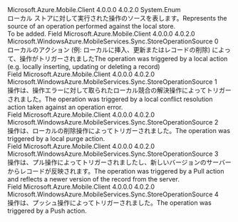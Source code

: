 <Type Name="StoreOperationSource" FullName="Microsoft.WindowsAzure.MobileServices.Sync.StoreOperationSource">
  <TypeSignature Language="C#" Value="public enum StoreOperationSource" />
  <TypeSignature Language="ILAsm" Value=".class public auto ansi sealed StoreOperationSource extends System.Enum" />
  <TypeSignature Language="DocId" Value="T:Microsoft.WindowsAzure.MobileServices.Sync.StoreOperationSource" />
  <TypeSignature Language="VB.NET" Value="Public Enum StoreOperationSource" />
  <TypeSignature Language="F#" Value="type StoreOperationSource = " />
  <AssemblyInfo>
    <AssemblyName>Microsoft.Azure.Mobile.Client</AssemblyName>
    <AssemblyVersion>4.0.0.0</AssemblyVersion>
    <AssemblyVersion>4.0.2.0</AssemblyVersion>
  </AssemblyInfo>
  <Base>
    <BaseTypeName>System.Enum</BaseTypeName>
  </Base>
  <Docs>
    <summary>
            <span data-ttu-id="76c2c-101">ローカル ストアに対して実行された操作のソースを表します。</span><span class="sxs-lookup"><span data-stu-id="76c2c-101">Represents the source of an operation performed against the local store.</span></span>
            </summary>
    <remarks>To be added.</remarks>
  </Docs>
  <Members>
    <Member MemberName="Local">
      <MemberSignature Language="C#" Value="Local" />
      <MemberSignature Language="ILAsm" Value=".field public static literal valuetype Microsoft.WindowsAzure.MobileServices.Sync.StoreOperationSource Local = int32(0)" />
      <MemberSignature Language="DocId" Value="F:Microsoft.WindowsAzure.MobileServices.Sync.StoreOperationSource.Local" />
      <MemberSignature Language="VB.NET" Value="Local" />
      <MemberSignature Language="F#" Value="Local = 0" Usage="Microsoft.WindowsAzure.MobileServices.Sync.StoreOperationSource.Local" />
      <MemberType>Field</MemberType>
      <AssemblyInfo>
        <AssemblyName>Microsoft.Azure.Mobile.Client</AssemblyName>
        <AssemblyVersion>4.0.0.0</AssemblyVersion>
        <AssemblyVersion>4.0.2.0</AssemblyVersion>
      </AssemblyInfo>
      <ReturnValue>
        <ReturnType>Microsoft.WindowsAzure.MobileServices.Sync.StoreOperationSource</ReturnType>
      </ReturnValue>
      <MemberValue>0</MemberValue>
      <Docs>
        <summary>
            <span data-ttu-id="76c2c-102">ローカルのアクション (例: ローカルに挿入、更新またはレコードの削除) によって、操作がトリガーされました</span><span class="sxs-lookup"><span data-stu-id="76c2c-102">The operation was triggered by a local action (e.g. locally inserting, updating or deleting a record)</span></span>
            </summary>
      </Docs>
    </Member>
    <Member MemberName="LocalConflictResolution">
      <MemberSignature Language="C#" Value="LocalConflictResolution" />
      <MemberSignature Language="ILAsm" Value=".field public static literal valuetype Microsoft.WindowsAzure.MobileServices.Sync.StoreOperationSource LocalConflictResolution = int32(1)" />
      <MemberSignature Language="DocId" Value="F:Microsoft.WindowsAzure.MobileServices.Sync.StoreOperationSource.LocalConflictResolution" />
      <MemberSignature Language="VB.NET" Value="LocalConflictResolution" />
      <MemberSignature Language="F#" Value="LocalConflictResolution = 1" Usage="Microsoft.WindowsAzure.MobileServices.Sync.StoreOperationSource.LocalConflictResolution" />
      <MemberType>Field</MemberType>
      <AssemblyInfo>
        <AssemblyName>Microsoft.Azure.Mobile.Client</AssemblyName>
        <AssemblyVersion>4.0.0.0</AssemblyVersion>
        <AssemblyVersion>4.0.2.0</AssemblyVersion>
      </AssemblyInfo>
      <ReturnValue>
        <ReturnType>Microsoft.WindowsAzure.MobileServices.Sync.StoreOperationSource</ReturnType>
      </ReturnValue>
      <MemberValue>1</MemberValue>
      <Docs>
        <summary>
            <span data-ttu-id="76c2c-103">操作は、操作エラーに対して取られたローカル競合の解決操作によってトリガーされました。</span><span class="sxs-lookup"><span data-stu-id="76c2c-103">The operation was triggered by a local conflict resolution action taken against an operation error.</span></span>
            </summary>
      </Docs>
    </Member>
    <Member MemberName="LocalPurge">
      <MemberSignature Language="C#" Value="LocalPurge" />
      <MemberSignature Language="ILAsm" Value=".field public static literal valuetype Microsoft.WindowsAzure.MobileServices.Sync.StoreOperationSource LocalPurge = int32(2)" />
      <MemberSignature Language="DocId" Value="F:Microsoft.WindowsAzure.MobileServices.Sync.StoreOperationSource.LocalPurge" />
      <MemberSignature Language="VB.NET" Value="LocalPurge" />
      <MemberSignature Language="F#" Value="LocalPurge = 2" Usage="Microsoft.WindowsAzure.MobileServices.Sync.StoreOperationSource.LocalPurge" />
      <MemberType>Field</MemberType>
      <AssemblyInfo>
        <AssemblyName>Microsoft.Azure.Mobile.Client</AssemblyName>
        <AssemblyVersion>4.0.0.0</AssemblyVersion>
        <AssemblyVersion>4.0.2.0</AssemblyVersion>
      </AssemblyInfo>
      <ReturnValue>
        <ReturnType>Microsoft.WindowsAzure.MobileServices.Sync.StoreOperationSource</ReturnType>
      </ReturnValue>
      <MemberValue>2</MemberValue>
      <Docs>
        <summary>
            <span data-ttu-id="76c2c-104">操作は、ローカルの削除操作によってトリガーされました。</span><span class="sxs-lookup"><span data-stu-id="76c2c-104">The operation was triggered by a local purge action.</span></span>
            </summary>
      </Docs>
    </Member>
    <Member MemberName="ServerPull">
      <MemberSignature Language="C#" Value="ServerPull" />
      <MemberSignature Language="ILAsm" Value=".field public static literal valuetype Microsoft.WindowsAzure.MobileServices.Sync.StoreOperationSource ServerPull = int32(3)" />
      <MemberSignature Language="DocId" Value="F:Microsoft.WindowsAzure.MobileServices.Sync.StoreOperationSource.ServerPull" />
      <MemberSignature Language="VB.NET" Value="ServerPull" />
      <MemberSignature Language="F#" Value="ServerPull = 3" Usage="Microsoft.WindowsAzure.MobileServices.Sync.StoreOperationSource.ServerPull" />
      <MemberType>Field</MemberType>
      <AssemblyInfo>
        <AssemblyName>Microsoft.Azure.Mobile.Client</AssemblyName>
        <AssemblyVersion>4.0.0.0</AssemblyVersion>
        <AssemblyVersion>4.0.2.0</AssemblyVersion>
      </AssemblyInfo>
      <ReturnValue>
        <ReturnType>Microsoft.WindowsAzure.MobileServices.Sync.StoreOperationSource</ReturnType>
      </ReturnValue>
      <MemberValue>3</MemberValue>
      <Docs>
        <summary>
            <span data-ttu-id="76c2c-105">操作は、プル操作によってトリガーされましたし、新しいバージョンのサーバーからレコードが反映されます。</span><span class="sxs-lookup"><span data-stu-id="76c2c-105">The operation was triggered by a Pull action and reflects a newer version of the record from the server.</span></span>
            </summary>
      </Docs>
    </Member>
    <Member MemberName="ServerPush">
      <MemberSignature Language="C#" Value="ServerPush" />
      <MemberSignature Language="ILAsm" Value=".field public static literal valuetype Microsoft.WindowsAzure.MobileServices.Sync.StoreOperationSource ServerPush = int32(4)" />
      <MemberSignature Language="DocId" Value="F:Microsoft.WindowsAzure.MobileServices.Sync.StoreOperationSource.ServerPush" />
      <MemberSignature Language="VB.NET" Value="ServerPush" />
      <MemberSignature Language="F#" Value="ServerPush = 4" Usage="Microsoft.WindowsAzure.MobileServices.Sync.StoreOperationSource.ServerPush" />
      <MemberType>Field</MemberType>
      <AssemblyInfo>
        <AssemblyName>Microsoft.Azure.Mobile.Client</AssemblyName>
        <AssemblyVersion>4.0.0.0</AssemblyVersion>
        <AssemblyVersion>4.0.2.0</AssemblyVersion>
      </AssemblyInfo>
      <ReturnValue>
        <ReturnType>Microsoft.WindowsAzure.MobileServices.Sync.StoreOperationSource</ReturnType>
      </ReturnValue>
      <MemberValue>4</MemberValue>
      <Docs>
        <summary>
            <span data-ttu-id="76c2c-106">操作は、プッシュ操作によってトリガーされました。</span><span class="sxs-lookup"><span data-stu-id="76c2c-106">The operation was triggered by a Push action.</span></span>
            </summary>
      </Docs>
    </Member>
  </Members>
</Type>